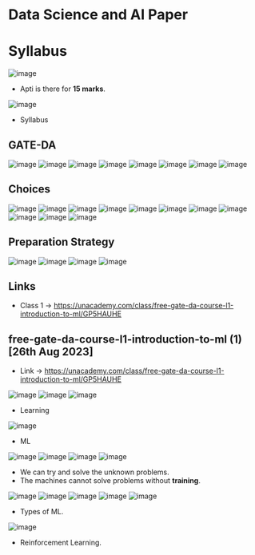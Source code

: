 # Data Science and AI Paper

# Syllabus

![image](https://github.com/arghanath007/Data-Structure-and-Algorithms/assets/54589605/b5b6ddb8-723b-415c-857e-3c914defaa51)

* Apti is there for **15 marks**.

![image](https://github.com/arghanath007/Data-Structure-and-Algorithms/assets/54589605/d80e3768-2305-49d2-a28a-0b1361432198)

* Syllabus

## GATE-DA

![image](https://github.com/arghanath007/Data-Structure-and-Algorithms/assets/54589605/3b4e47a3-0109-4433-a873-648ad69d379c)
![image](https://github.com/arghanath007/Data-Structure-and-Algorithms/assets/54589605/75674355-3a75-4a26-a117-047c9e248049)
![image](https://github.com/arghanath007/Data-Structure-and-Algorithms/assets/54589605/62d7c473-d556-4557-8b98-3c503b29189d)
![image](https://github.com/arghanath007/Data-Structure-and-Algorithms/assets/54589605/a200373b-aac4-4e77-bb0c-51bb56dffb6d)
![image](https://github.com/arghanath007/Data-Structure-and-Algorithms/assets/54589605/1e4affef-0b3f-47c3-9ed1-d2d514055e4b)
![image](https://github.com/arghanath007/Data-Structure-and-Algorithms/assets/54589605/0083a2e6-8198-471b-a6d2-15dc7a337d2e)
![image](https://github.com/arghanath007/Data-Structure-and-Algorithms/assets/54589605/ba473a27-97de-4727-a99f-40f9446d26be)
![image](https://github.com/arghanath007/Data-Structure-and-Algorithms/assets/54589605/cf2829d9-b8a5-4727-aef4-d91cff85086a)


## Choices

![image](https://github.com/arghanath007/Data-Structure-and-Algorithms/assets/54589605/d9971041-c08b-40c5-aa48-13c6671656b6)
![image](https://github.com/arghanath007/Data-Structure-and-Algorithms/assets/54589605/a4825256-c67c-4a01-acaf-3159df7ae7c3)
![image](https://github.com/arghanath007/Data-Structure-and-Algorithms/assets/54589605/f7a92b78-74d2-419b-a0c7-32fe265c11eb)
![image](https://github.com/arghanath007/Data-Structure-and-Algorithms/assets/54589605/7fc44c67-40c9-4546-9cfe-4cf7815fc5e1)
![image](https://github.com/arghanath007/Data-Structure-and-Algorithms/assets/54589605/f99ced05-e21a-4f58-aa89-232970770392)
![image](https://github.com/arghanath007/Data-Structure-and-Algorithms/assets/54589605/2a6120fa-a045-433d-bf38-d947aa9441fe)
![image](https://github.com/arghanath007/Data-Structure-and-Algorithms/assets/54589605/518b016e-7787-4fdf-a611-14e93d59245f)
![image](https://github.com/arghanath007/Data-Structure-and-Algorithms/assets/54589605/76aaf9e3-1781-4764-9ef6-26af72fb940b)
![image](https://github.com/arghanath007/Data-Structure-and-Algorithms/assets/54589605/3c4f1a4b-81ee-4afe-b0e8-b2812a9d35c9)
![image](https://github.com/arghanath007/Data-Structure-and-Algorithms/assets/54589605/fae71c62-ac3c-4ee0-b890-8a16221f4efd)
![image](https://github.com/arghanath007/Data-Structure-and-Algorithms/assets/54589605/eb1a91ae-6d9f-4bfe-87e3-3ca8d9999371)

## Preparation Strategy

![image](https://github.com/arghanath007/Data-Structure-and-Algorithms/assets/54589605/3ac2d59f-6ea2-4e44-99d4-a4f6ed25ea35)
![image](https://github.com/arghanath007/Data-Structure-and-Algorithms/assets/54589605/02b6037e-3edf-4950-934b-40c1e3f681e7)
![image](https://github.com/arghanath007/Data-Structure-and-Algorithms/assets/54589605/e7d6ff7b-c17d-4c5e-9d40-ef7b37c5e520)
![image](https://github.com/arghanath007/Data-Structure-and-Algorithms/assets/54589605/e1dca007-56fb-4925-a6b0-0123346ffe82)

## Links

* Class 1 -> https://unacademy.com/class/free-gate-da-course-l1-introduction-to-ml/GP5HAUHE

## free-gate-da-course-l1-introduction-to-ml (1) [26th Aug 2023]

* Link -> https://unacademy.com/class/free-gate-da-course-l1-introduction-to-ml/GP5HAUHE

![image](https://github.com/arghanath007/Data-Structure-and-Algorithms/assets/54589605/1060cdec-241c-4602-bd4f-79a1ff83cfbe)
![image](https://github.com/arghanath007/Data-Structure-and-Algorithms/assets/54589605/22932c73-a337-499d-b3e9-c4fa3a80376e)
![image](https://github.com/arghanath007/Data-Structure-and-Algorithms/assets/54589605/d1c15a9f-3cb7-471d-a8ed-679688f13e69)

* Learning

![image](https://github.com/arghanath007/Data-Structure-and-Algorithms/assets/54589605/73fd002a-07de-441d-bcf6-4a040d4794aa)

* ML

![image](https://github.com/arghanath007/Data-Structure-and-Algorithms/assets/54589605/778d1bdb-32ef-4149-89d3-ca4f214c3ee5)
![image](https://github.com/arghanath007/Data-Structure-and-Algorithms/assets/54589605/ee4319a5-5b56-4423-8ea8-7a528663b57a)
![image](https://github.com/arghanath007/Data-Structure-and-Algorithms/assets/54589605/5431ac63-d50d-468a-b587-f8060549e3f0)
![image](https://github.com/arghanath007/Data-Structure-and-Algorithms/assets/54589605/7ab37fb3-c747-4a63-ab88-93fc0c911208)

* We can try and solve the unknown problems.
* The machines cannot solve problems without **training**.

![image](https://github.com/arghanath007/Data-Structure-and-Algorithms/assets/54589605/b5f87248-4612-4d8c-ae84-38aec6c55d88)
![image](https://github.com/arghanath007/Data-Structure-and-Algorithms/assets/54589605/5c5a5573-44d2-427c-81f4-4cd10a604b01)
![image](https://github.com/arghanath007/Data-Structure-and-Algorithms/assets/54589605/c99799fe-dc95-4cde-9fd9-bac3330b5693)
![image](https://github.com/arghanath007/Data-Structure-and-Algorithms/assets/54589605/ef2fb519-b65d-4de5-a44c-1450362b9bea)
![image](https://github.com/arghanath007/Data-Structure-and-Algorithms/assets/54589605/6989b9ee-b495-404d-825e-ab8637631945)

* Types of ML.

![image](https://github.com/arghanath007/Data-Structure-and-Algorithms/assets/54589605/2b882de4-595c-41f1-befb-4cf0b6535dd2)

* Reinforcement Learning.





 















































